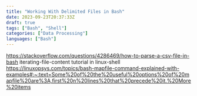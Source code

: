 ```yaml
---
title: "Working With Delimited Files in Bash"
date: 2023-09-23T20:37:33Z
draft: true
tags: ["Bash", "Shell"]
categories: ["Data Processing"]
languages: ["Bash"]
---
```



https://stackoverflow.com/questions/4286469/how-to-parse-a-csv-file-in-bash
iterating-file-content tutorial in linux-shell
https://linuxopsys.com/topics/bash-mapfile-command-explained-with-examples#:~:text=Some%20of%20the%20useful%20options%20of%20mapfile%20are%3A,first%20n%20lines%20that%20precede%20it.%20More%20items